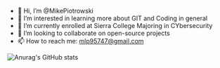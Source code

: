 - 👋 Hi, I’m @MikePiotrowski
- 👀 I’m interested in learning more about GIT and Coding in general
- 🌱 I’m currently enrolled at Sierra College Majoring in CYbersecurity
- 💞️ I’m looking to collaborate on open-source projects
- 📫 How to reach me: mlp95747@gmail.com

![Anurag's GitHub stats](https://github-readme-stats.vercel.app/api?username=MikePiotrowski&show_icons=true&theme=radical)

<!---
MikePiotrowski/MikePiotrowski is a ✨ special ✨ repository because its `README.md` (this file) appears on your GitHub profile.
You can click the Preview link to take a look at your changes.
--->
